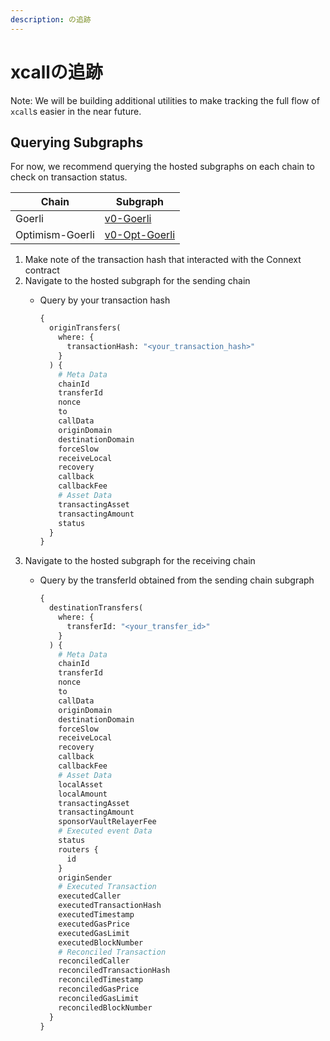 ```yaml
---
description: の追跡
---
```


# xcallの追跡

Note: We will be building additional utilities to make tracking the full flow of `xcall`s easier in the near future.

## Querying Subgraphs

For now, we recommend querying the hosted subgraphs on each chain to check on transaction status.

| Chain           | Subgraph                                                                                           |
| --------------- | -------------------------------------------------------------------------------------------------- |
| Goerli          | [v0-Goerli](https://thegraph.com/hosted-service/subgraph/connext/nxtp-amarok-runtime-v0-goerli)    |
| Optimism-Goerli | [v0-Opt-Goerli](https://thegraph.com/hosted-service/subgraph/connext/amarok-runtime-v0-opt-goerli) |

1. Make note of the transaction hash that interacted with the Connext contract
2. Navigate to the hosted subgraph for the sending chain
   *   Query by your transaction hash

       ```graphql
       {
         originTransfers(
           where: {
             transactionHash: "<your_transaction_hash>"
           }
         ) {
           # Meta Data
           chainId
           transferId
           nonce
           to
           callData
           originDomain
           destinationDomain
           forceSlow
           receiveLocal
           recovery
           callback
           callbackFee
           # Asset Data
           transactingAsset
           transactingAmount
           status
         }
       }
       ```
3. Navigate to the hosted subgraph for the receiving chain
   *   Query by the transferId obtained from the sending chain subgraph

       ```graphql
       {
         destinationTransfers(
           where: {
             transferId: "<your_transfer_id>"
           }
         ) {
           # Meta Data
           chainId
           transferId
           nonce
           to
           callData
           originDomain
           destinationDomain
           forceSlow
           receiveLocal
           recovery
           callback
           callbackFee
           # Asset Data
           localAsset
           localAmount
           transactingAsset
           transactingAmount
           sponsorVaultRelayerFee
           # Executed event Data
           status
           routers {
             id
           }
           originSender
           # Executed Transaction
           executedCaller
           executedTransactionHash
           executedTimestamp
           executedGasPrice
           executedGasLimit
           executedBlockNumber
           # Reconciled Transaction
           reconciledCaller
           reconciledTransactionHash
           reconciledTimestamp
           reconciledGasPrice
           reconciledGasLimit
           reconciledBlockNumber
         }
       }
       ```
